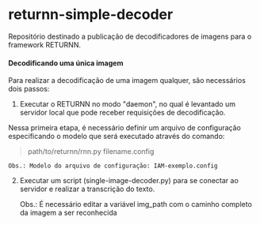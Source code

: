 # returnn-simple-decoder
Repositório destinado a publicação de decodificadores de imagens para o framework RETURNN.


#### Decodificando uma única imagem

Para realizar a decodificação de uma imagem qualquer, são necessários dois passos:

1. Executar o RETURNN no modo "daemon", no qual é levantado um servidor local que pode receber requisições de decodificação.
  
  Nessa primeira etapa, é necessário definir um arquivo de configuração especificando o modelo que será executado através do comando:
  > path/to/returnn/rnn.py filename.config
	
	Obs.: Modelo do arquivo de configuração: IAM-exemplo.config

2. Executar um script (single-image-decoder.py) para se conectar ao servidor e realizar a transcrição do texto.
	
	Obs.: É necessário editar a variável img_path com o caminho completo da imagem a ser reconhecida
